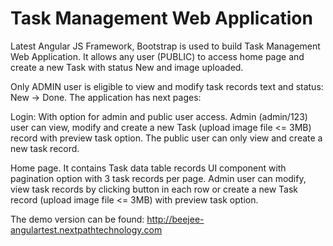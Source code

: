 # Task Management Web Application

Latest Angular JS Framework, Bootstrap is used to build Task Management Web Application. It allows any user (PUBLIC) to access home page and create a new Task with status New and image uploaded. 

Only ADMIN user is eligible to view and modify task records text and status: New -> Done. The application has next pages:

Login: With option for admin and public user access. Admin (admin/123) user can view, modify and create a new Task (upload image file <= 3MB) record with preview task option. The public user can only view and create a new task record.

Home page. It contains Task data table records UI  component with pagination option with 3 task records per page. Admin user can modify, view task records by clicking button in each row or create a new Task record (upload image file <= 3MB) with preview task option.


The demo version can be found: http://beejee-angulartest.nextpathtechnology.com
